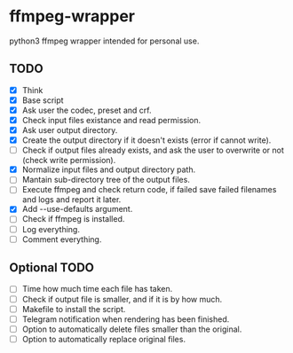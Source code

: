 # ffmpeg-wrapper

python3 ffmpeg wrapper intended for personal use.


## TODO
- [x] Think
- [x] Base script
- [x] Ask user the codec, preset and crf.
- [x] Check input files existance and read permission.
- [x] Ask user output directory.
- [x] Create the output directory if it doesn't exists (error if cannot write).
- [ ] Check if output files already exists, and ask the user to overwrite or not (check write permission).
- [x] Normalize input files and output directory path.
- [ ] Mantain sub-directory tree of the output files.
- [ ] Execute ffmpeg and check return code, if failed save failed filenames and logs and report it later.
- [x] Add --use-defaults argument.
- [ ] Check if ffmpeg is installed.
- [ ] Log everything.
- [ ] Comment everything.

## Optional TODO
- [ ] Time how much time each file has taken.
- [ ] Check if output file is smaller, and if it is by how much.
- [ ] Makefile to install the script.
- [ ] Telegram notification when rendering has been finished.
- [ ] Option to automatically delete files smaller than the original.
- [ ] Option to automatically replace original files.
